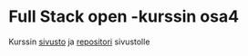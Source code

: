 # Full Stack open -kurssin osa4
Kurssin [sivusto](https://fullstackopen.com/) ja [repositori](https://github.com/jmkahko/fullstack) sivustolle